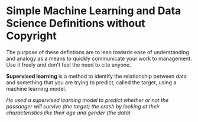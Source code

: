 # Simple Machine Learning and Data Science Definitions without Copyright

The purpose of these defintions are to lean towards ease of understanding and analogy as a means to quickly communicate your work to management. Use it freely and don't feel the need to cite anyone. 


**Supervised learning** is a method to identify the relationship between data and something that you are trying to predict, called the target, using a machine learning model.

*He used a supervised learning model to predict whether or not the passanger will survive (the target) the crash by looking at their characteristics like their age and gender (the data)*


